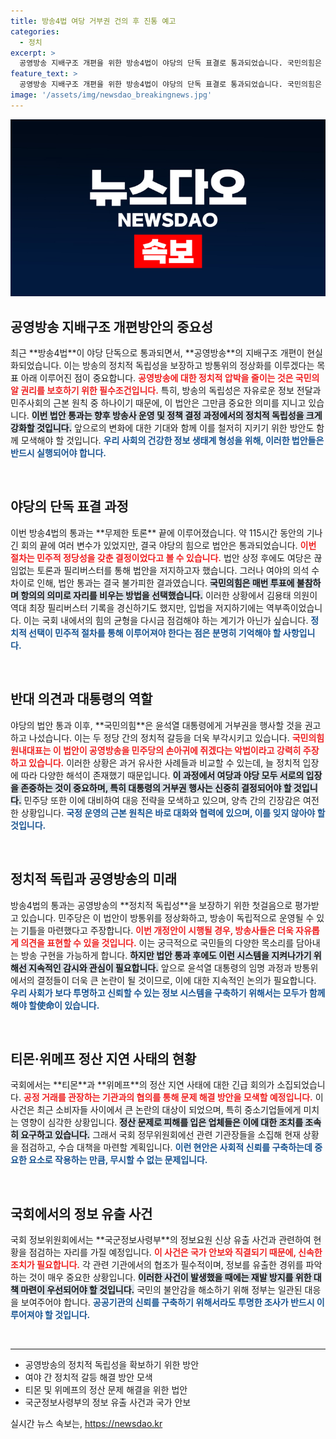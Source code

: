 ```yaml
---
title: 방송4법 여당 거부권 건의 후 진통 예고
categories:
  - 정치
excerpt: >
  공영방송 지배구조 개편을 위한 방송4법이 야당의 단독 표결로 통과되었습니다. 국민의힘은 즉각 윤석열 대통령에게 거부권 행사를 요청하겠다고 밝혔으며, 정치적 긴장감이 다시 고조되고 있습니다.
feature_text: >
  공영방송 지배구조 개편을 위한 방송4법이 야당의 단독 표결로 통과되었습니다. 국민의힘은 즉각 윤석열 대통령에게 거부권 행사를 요청하겠다고 밝혔으며, 정치적 긴장감이 다시 고조되고 있습니다.
image: '/assets/img/newsdao_breakingnews.jpg'
---
```


<p><img src="/assets/img/newsdao_breakingnews.jpg" alt="cryptoinkorea 속보" /></p>

<h2 data-ke-size="size26">공영방송 지배구조 개편방안의 중요성</h2>

<p data-ke-size="size16">최근 **방송4법**이 야당 단독으로 통과되면서, **공영방송**의 지배구조 개편이 현실화되었습니다. 이는 방송의 정치적 독립성을 보장하고 방통위의 정상화를 이루겠다는 목표 아래 이루어진 점이 중요합니다. <b><span style="color: #ee2323;">공영방송에 대한 정치적 압박을 줄이는 것은 국민의 알 권리를 보호하기 위한 필수조건입니다.</span></b> 특히, 방송의 독립성은 자유로운 정보 전달과 민주사회의 근본 원칙 중 하나이기 때문에, 이 법안은 그만큼 중요한 의미를 지니고 있습니다. <b><span style="background-color: #21538527;">이번 법안 통과는 향후 방송사 운영 및 정책 결정 과정에서의 정치적 독립성을 크게 강화할 것입니다.</span></b> 앞으로의 변화에 대한 기대와 함께 이를 철저히 지키기 위한 방안도 함께 모색해야 할 것입니다. <b><span style="color: #1a5490;">우리 사회의 건강한 정보 생태계 형성을 위해, 이러한 법안들은 반드시 실행되어야 합니다.</span></b></p>

<p data-ke-size="size16">&nbsp;</p>

<h2 data-ke-size="size26">야당의 단독 표결 과정</h2>

<p data-ke-size="size16">이번 방송4법의 통과는 **무제한 토론** 끝에 이루어졌습니다. 약 115시간 동안의 기나긴 회의 끝에 여러 변수가 있었지만, 결국 야당의 힘으로 법안은 통과되었습니다. <b><span style="color: #ee2323;">이번 절차는 민주적 정당성을 갖춘 결정이었다고 볼 수 있습니다.</span></b> 법안 상정 후에도 여당은 끊임없는 토론과 필리버스터를 통해 법안을 저지하고자 했습니다. 그러나 여야의 의석 수 차이로 인해, 법안 통과는 결국 불가피한 결과였습니다. <b><span style="background-color: #21538527;">국민의힘은 매번 투표에 불참하며 항의의 의미로 자리를 비우는 방법을 선택했습니다.</span></b> 이러한 상황에서 김용태 의원이 역대 최장 필리버스터 기록을 경신하기도 했지만, 입법을 저지하기에는 역부족이었습니다. 이는 국회 내에서의 힘의 균형을 다시금 점검해야 하는 계기가 아닌가 싶습니다. <b><span style="color: #1a5490;">정치적 선택이 민주적 절차를 통해 이루어져야 한다는 점은 분명히 기억해야 할 사항입니다.</span></b></p>

<p data-ke-size="size16">&nbsp;</p>

<h2 data-ke-size="size26">반대 의견과 대통령의 역할</h2>

<p data-ke-size="size16">야당의 법안 통과 이후, **국민의힘**은 윤석열 대통령에게 거부권을 행사할 것을 권고하고 나섰습니다. 이는 두 정당 간의 정치적 갈등을 더욱 부각시키고 있습니다. <b><span style="color: #ee2323;">국민의힘 원내대표는 이 법안이 공영방송을 민주당의 손아귀에 쥐겠다는 악법이라고 강력히 주장하고 있습니다.</span></b> 이러한 상황은 과거 유사한 사례들과 비교할 수 있는데, 늘 정치적 입장에 따라 다양한 해석이 존재했기 때문입니다. <b><span style="background-color: #21538527;">이 과정에서 여당과 야당 모두 서로의 입장을 존중하는 것이 중요하며, 특히 대통령의 거부권 행사는 신중히 결정되어야 할 것입니다.</span></b> 민주당 또한 이에 대비하여 대응 전략을 모색하고 있으며, 양측 간의 긴장감은 여전한 상황입니다. <b><span style="color: #1a5490;">국정 운영의 근본 원칙은 바로 대화와 협력에 있으며, 이를 잊지 않아야 할 것입니다.</span></b></p>

<p data-ke-size="size16">&nbsp;</p>

<h2 data-ke-size="size26">정치적 독립과 공영방송의 미래</h2>

<p data-ke-size="size16">방송4법의 통과는 공영방송의 **정치적 독립성**을 보장하기 위한 첫걸음으로 평가받고 있습니다. 민주당은 이 법안이 방통위를 정상화하고, 방송이 독립적으로 운영될 수 있는 기틀을 마련했다고 주장합니다. <b><span style="color: #ee2323;">이번 개정안이 시행될 경우, 방송사들은 더욱 자유롭게 의견을 표현할 수 있을 것입니다.</span></b> 이는 궁극적으로 국민들의 다양한 목소리를 담아내는 방송 구현을 가능하게 합니다. <b><span style="background-color: #21538527;">하지만 법안 통과 후에도 이런 시스템을 지켜나가기 위해선 지속적인 감시와 관심이 필요합니다.</span></b> 앞으로 윤석열 대통령의 임명 과정과 방통위에서의 결정들이 더욱 큰 논란이 될 것이므로, 이에 대한 지속적인 논의가 필요합니다. <b><span style="color: #1a5490;">우리 사회가 보다 투명하고 신뢰할 수 있는 정보 시스템을 구축하기 위해서는 모두가 함께해야 할使命이 있습니다.</span></b></p>

<p data-ke-size="size16">&nbsp;</p>

<h2 data-ke-size="size26">티몬·위메프 정산 지연 사태의 현황</h2>

<p data-ke-size="size16">국회에서는 **티몬**과 **위메프**의 정산 지연 사태에 대한 긴급 회의가 소집되었습니다. <b><span style="color: #ee2323;">공정 거래를 관장하는 기관과의 협의를 통해 문제 해결 방안을 모색할 예정입니다.</span></b> 이 사건은 최근 소비자들 사이에서 큰 논란의 대상이 되었으며, 특히 중소기업들에게 미치는 영향이 심각한 상황입니다. <b><span style="background-color: #21538527;">정산 문제로 피해를 입은 업체들은 이에 대한 조치를 조속히 요구하고 있습니다.</span></b> 그래서 국회 정무위원회에선 관련 기관장들을 소집해 현재 상황을 점검하고, 수습 대책을 마련할 계획입니다. <b><span style="color: #1a5490;">이런 현안은 사회적 신뢰를 구축하는데 중요한 요소로 작용하는 만큼, 무시할 수 없는 문제입니다.</span></b></p>

<p data-ke-size="size16">&nbsp;</p>

<h2 data-ke-size="size26">국회에서의 정보 유출 사건</h2>

<p data-ke-size="size16">국회 정보위원회에서는 **국군정보사령부**의 정보요원 신상 유출 사건과 관련하여 현황을 점검하는 자리를 가질 예정입니다. <b><span style="color: #ee2323;">이 사건은 국가 안보와 직결되기 때문에, 신속한 조치가 필요합니다.</span></b> 각 관련 기관에서의 협조가 필수적이며, 정보를 유출한 경위를 파악하는 것이 매우 중요한 상황입니다. <b><span style="background-color: #21538527;">이러한 사건이 발생했을 때에는 재발 방지를 위한 대책 마련이 우선되어야 할 것입니다.</span></b> 국민의 불안감을 해소하기 위해 정부는 일관된 대응을 보여주어야 합니다. <b><span style="color: #1a5490;">공공기관의 신뢰를 구축하기 위해서라도 투명한 조사가 반드시 이루어져야 할 것입니다.</span></b></p>

<p data-ke-size="size16">&nbsp;</p>

<hr>

<ul>
    <li>공영방송의 정치적 독립성을 확보하기 위한 방안</li>
    <li>여야 간 정치적 갈등 해결 방안 모색</li>
    <li>티몬 및 위메프의 정산 문제 해결을 위한 법안</li>
    <li>국군정보사령부의 정보 유출 사건과 국가 안보</li>
</ul>
실시간 뉴스 속보는, <a href="https://newsdao.kr" rel="dofollow">https://newsdao.kr</a>


